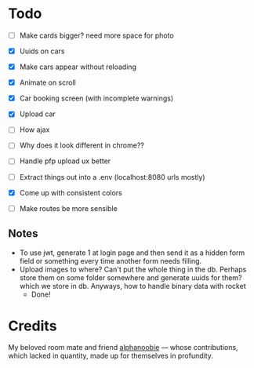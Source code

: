 # Todo
- [ ] Make cards bigger? need more space for photo
- [x] Uuids on cars
- [x] Make cars appear without reloading
- [x] Animate on scroll
- [x] Car booking screen (with incomplete warnings)
- [x] Upload car
- [ ] How ajax
- [ ] Why does it look different in chrome??
- [ ] Handle pfp upload ux better
- [ ] Extract things out into a .env (localhost:8080 urls mostly)
- [x] Come up with consistent colors
- [ ] Make routes be more sensible


## Notes
- To use jwt, generate 1 at login page and then send it as a hidden form field or something every time another form needs filling.
- Upload images to where? Can't put the whole thing in the db. Perhaps store them on some folder somewhere and generate uuids for them? which we store in db. Anyways, how to handle binary data with rocket
  - Done!
# Credits
My beloved room mate and friend [alphanoobie](https://github.com/alphanoobie)  &mdash;  whose contributions, which lacked in quantity, made up for themselves in profundity.
